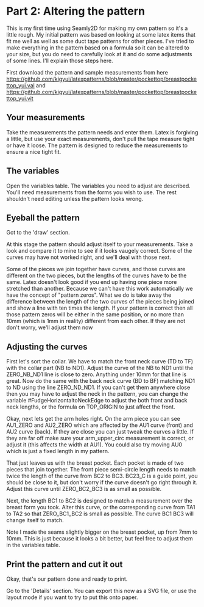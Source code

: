 # Part 2: Altering the pattern

This is my first time using Seamly2D for making my own pattern so it's a little rough.  My initial pattern was based on looking at some latex items that fit me well as well as some duct tape patterns for other pieces. I've tried to make everything in the pattern based on a formula so it can be altered to your size, but you do need to carefully look at it and do some adjustments of some lines.  I'll explain those steps here.

First download the pattern and sample measurements from here https://github.com/kigyui/latexpatterns/blob/master/pockettop/breastpockettop_yui.val and https://github.com/kigyui/latexpatterns/blob/master/pockettop/breastpockettop_yui.vit

## Your measurements

Take the measurements the pattern needs and enter them.  Latex is forgiving a little, but use your exact measurements, don't pull the tape measure tight or have it loose.  The pattern is designed to reduce the measurements to ensure a nice tight fit.

## The variables

Open the variables table.  The variables you need to adjust are described.  You'll need measurements from the forms you wish to use.  The rest shouldn't need editing unless the pattern looks wrong.

## Eyeball the pattern

Got to the 'draw' section.

At this stage the pattern should adjust itself to your measurements.  Take a look and compare it to mine to see if it looks vaugely correct.  Some of the curves may have not worked right, and we'll deal with those next.

Some of the pieces we join together have curves, and those curves are different on the two pieces, but the lengths of the curves have to be the same.  Latex doesn't look good if you end up having one piece more stretched than another.  Because we can't have this work automatically we have the concept of "pattern zeros".  What we do is take away the difference between the length of the two curves of the pieces being joined and show a line with ten times the length.  If your pattern is correct then all those pattern zeros will be either in the same position, or no more than 10mm (which is 1mm in reality) different from each other.  If they are not don't worry, we'll adjust them now

## Adjusting the curves

First let's sort the collar.  We have to match the front neck curve (TD to TF) with the collar part (NB to ND1). Adjust the curve of the NB to ND1 until the ZERO_NB_ND1 line is close to zero.  Anything under 10mm for that line is great.   Now do the same with the back neck curve (BD to BF) matching ND1 to ND using the line ZERO_ND_ND1.  If you can't get them anywhere close then you may have to adjust the neck in the pattern, you can change the variable #FudgeHorizontaltoNeckEdge to adjust the both front and back neck lengths, or the formula on TOP_ORIGIN to just affect the front.

Okay, next lets get the arm holes right.  On the arm piece you can see AU1_ZERO and AU2_ZERO which are affected by the AU1 curve (front) and AU2 curve (back).  If they are close you can just tweak the curves a little.  If they are far off make sure your arm_upper_circ measurement is correct, or adjust it (this affects the width at AU1).  You could also try moving AU0 which is just a fixed length in my pattern.

That just leaves us with the breast pocket.  Each pocket is made of two pieces that join together.   The front piece semi-circle length needs to match twice the length of the curve from BC2 to BC3.  BC23_C is a guide point, you should be close to it, but don't worry if the curve doesn't go right through it.  Adjust this curve until ZERO_BC2_BC3 is as small as possible.

Next, the length BC1 to BC2 is designed to match a measurement over the breast form you took.  Alter this curve, or the corresponding curve from TA1 to TA2 so that ZERO_BC1_BC2 is small as possible.  The curve BC1 BC3 will change itself to match.

Note I made the seams slightly bigger on the breast pocket, up from 7mm to 10mm.  This is just because it looks a bit better, but feel free to adjust them in the variables table.

## Print the pattern and cut it out

Okay, that's our pattern done and ready to print.

Go to the 'Details' section.  You can export this now as a SVG file, or use the layout mode if you want to try to put this onto paper.

